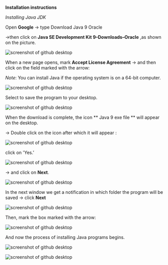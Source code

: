 **Installation instructions**



*Installing Java JDK*

Оpen **Google** → type Download Java 9 Oracle 

->then click on **Java SE Development Kit 9–Downloads–Oracle** ,as shown on the picture. 

![screenshot of github desktop](/slike1/8.png)

When a new page opens, mark **Accept License Agreement**  → and then click on the field marked with the arrow:

*Note*: You can install Java if the operating system is on a 64-bit computer.

![screenshot of github desktop](/slike1/9.png)

Select to save the program to your desktop.

![screenshot of github desktop](/slike1/10.png) 

When the download is complete, the icon ** Java 9 exe file ** will appear on the desktop.

→ Double click on the icon after which it will appear :

![screenshot of github desktop](/slike/2a.png) 

click on 'Yes.’

![screenshot of github desktop](/slike1/2.JPG) 

-> and click on **Next**.

![screenshot of github desktop](/slike1/2a.png) 

In the next window we get a notification in which folder the program will be saved -> click **Next**

![screenshot of github desktop](/slike1/4.png)

Then, mark the box marked with the arrow:

![screenshot of github desktop](/slike1/5.png) 

And now the process of installing Java programs begins. 

![screenshot of github desktop](/slike1/6.png)

![screenshot of github desktop](/slike1/7.png)
